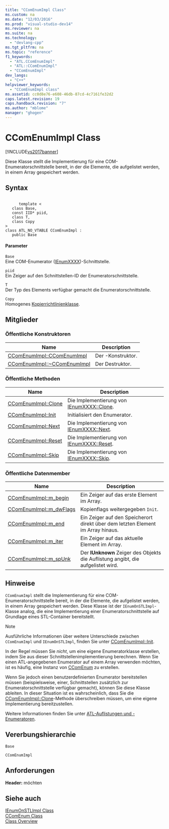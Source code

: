 ```yaml
---
title: "CComEnumImpl Class"
ms.custom: na
ms.date: "12/03/2016"
ms.prod: "visual-studio-dev14"
ms.reviewer: na
ms.suite: na
ms.technology: 
  - "devlang-cpp"
ms.tgt_pltfrm: na
ms.topic: "reference"
f1_keywords: 
  - "ATL.CComEnumImpl"
  - "ATL::CComEnumImpl"
  - "CComEnumImpl"
dev_langs: 
  - "C++"
helpviewer_keywords: 
  - "CComEnumImpl class"
ms.assetid: cc0d8e76-e608-46db-87cd-4c7161fe32d2
caps.latest.revision: 19
caps.handback.revision: "7"
ms.author: "mblome"
manager: "ghogen"
---
```

# CComEnumImpl Class
[!INCLUDE[vs2017banner](../../assembler/inline/includes/vs2017banner.md)]

Diese Klasse stellt die Implementierung für eine COM\-Enumeratorschnittstelle bereit, in der die Elemente, die aufgelistet werden, in einem Array gespeichert werden.  
  
## Syntax  
  
```  
  
      template <  
   class Base,  
   const IID* piid,  
   class T,  
   class Copy  
>  
class ATL_NO_VTABLE CComEnumImpl :   
   public Base  
```  
  
#### Parameter  
 `Base`  
 Eine COM\-Enumerator \([IEnumXXXX](https://msdn.microsoft.com/en-us/library/ms680089.aspx)\)\-Schnittstelle.  
  
 `piid`  
 Ein Zeiger auf den Schnittstellen\-ID der Enumeratorschnittstelle.  
  
 `T`  
 Der Typ des Elements verfügbar gemacht die Enumeratorschnittstelle.  
  
 `Copy`  
 Homogenes [Kopierrichtlinienklasse](../../atl/atl-copy-policy-classes.md).  
  
## Mitglieder  
  
### Öffentliche Konstruktoren  
  
|Name|Description|  
|----------|-----------------|  
|[CComEnumImpl::CComEnumImpl](../Topic/CComEnumImpl::CComEnumImpl.md)|Der \-Konstruktor.|  
|[CComEnumImpl::~CComEnumImpl](../Topic/CComEnumImpl::~CComEnumImpl.md)|Der Destruktor.|  
  
### Öffentliche Methoden  
  
|Name|Description|  
|----------|-----------------|  
|[CComEnumImpl::Clone](../Topic/CComEnumImpl::Clone.md)|Die Implementierung von [IEnumXXXX::Clone](https://msdn.microsoft.com/en-us/library/ms690336.aspx).|  
|[CComEnumImpl::Init](../Topic/CComEnumImpl::Init.md)|Initialisiert den Enumerator.|  
|[CComEnumImpl::Next](../Topic/CComEnumImpl::Next.md)|Die Implementierung von [IEnumXXXX::Next](https://msdn.microsoft.com/en-us/library/ms695273.aspx).|  
|[CComEnumImpl::Reset](../Topic/CComEnumImpl::Reset.md)|Die Implementierung von [IEnumXXXX::Reset](https://msdn.microsoft.com/en-us/library/ms693414.aspx).|  
|[CComEnumImpl::Skip](../Topic/CComEnumImpl::Skip.md)|Die Implementierung von [IEnumXXXX::Skip](https://msdn.microsoft.com/en-us/library/ms690392.aspx).|  
  
### Öffentliche Datenmember  
  
|Name|Description|  
|----------|-----------------|  
|[CComEnumImpl::m\_begin](../Topic/CComEnumImpl::m_begin.md)|Ein Zeiger auf das erste Element im Array.|  
|[CComEnumImpl::m\_dwFlags](../Topic/CComEnumImpl::m_dwFlags.md)|Kopienflags weitergegeben `Init`.|  
|[CComEnumImpl::m\_end](../Topic/CComEnumImpl::m_end.md)|Ein Zeiger auf den Speicherort direkt über dem letzten Element im Array hinaus.|  
|[CComEnumImpl::m\_iter](../Topic/CComEnumImpl::m_iter.md)|Ein Zeiger auf das aktuelle Element im Array.|  
|[CComEnumImpl::m\_spUnk](../Topic/CComEnumImpl::m_spUnk.md)|Der **IUnknown** Zeiger des Objekts die Auflistung angibt, die aufgelistet wird.|  
  
## Hinweise  
 `CComEnumImpl` stellt die Implementierung für eine COM\-Enumeratorschnittstelle bereit, in der die Elemente, die aufgelistet werden, in einem Array gespeichert werden.  Diese Klasse ist der `IEnumOnSTLImpl`\-Klasse analog, die eine Implementierung einer Enumeratorschnittstelle auf Grundlage eines STL\-Container bereitstellt.  
  
> [!NOTE]
>  Ausführliche Informationen über weitere Unterschiede zwischen `CComEnumImpl` und `IEnumOnSTLImpl`, finden Sie unter [CComEnumImpl::Init](../Topic/CComEnumImpl::Init.md).  
  
 In der Regel müssen Sie *nicht*, um eine eigene Enumeratorklasse erstellen, indem Sie aus dieser Schnittstellenimplementierung berechnen.  Wenn Sie einen ATL\-angegebenen Enumerator auf einem Array verwenden möchten, ist es häufig, eine Instanz von [CComEnum](../../atl/reference/ccomenum-class.md) zu erstellen.  
  
 Wenn Sie jedoch einen benutzerdefinierten Enumerator bereitstellen müssen \(beispielsweise, einer, Schnittstellen zusätzlich zur Enumeratorschnittstelle verfügbar gemacht\), können Sie diese Klasse ableiten.  In dieser Situation ist es wahrscheinlich, dass Sie die [CComEnumImpl::Clone](../Topic/CComEnumImpl::Clone.md)\-Methode überschreiben müssen, um eine eigene Implementierung bereitzustellen.  
  
 Weitere Informationen finden Sie unter [ATL\-Auflistungen und \-Enumeratoren](../../atl/atl-collections-and-enumerators.md).  
  
## Vererbungshierarchie  
 `Base`  
  
 `CComEnumImpl`  
  
## Anforderungen  
 **Header:**  möchten  
  
## Siehe auch  
 [IEnumOnSTLImpl Class](../../atl/reference/ienumonstlimpl-class.md)   
 [CComEnum Class](../../atl/reference/ccomenum-class.md)   
 [Class Overview](../../atl/atl-class-overview.md)